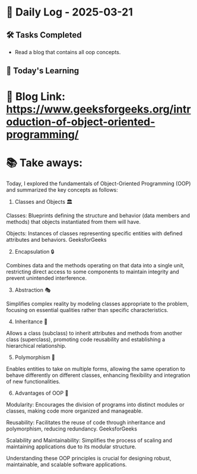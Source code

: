 # 📅 Daily Log - 2025-03-21

## 🛠️ Tasks Completed
- Read a blog that contains all oop concepts.

## 🧠 Today's Learning
   # 🚀 Blog Link: https://www.geeksforgeeks.org/introduction-of-object-oriented-programming/

   # 📚 Take aways: 
Today, I explored the fundamentals of Object-Oriented Programming (OOP) and summarized the key concepts as follows:​

1. Classes and Objects 🏛️

Classes: Blueprints defining the structure and behavior (data members and methods) that objects instantiated from them will have.​

Objects: Instances of classes representing specific entities with defined attributes and behaviors.​
GeeksforGeeks

2. Encapsulation 🔒

Combines data and the methods operating on that data into a single unit, restricting direct access to some components to maintain integrity and prevent unintended interference.​

3. Abstraction 🎭

Simplifies complex reality by modeling classes appropriate to the problem, focusing on essential qualities rather than specific characteristics.​

4. Inheritance 🧬

Allows a class (subclass) to inherit attributes and methods from another class (superclass), promoting code reusability and establishing a hierarchical relationship.​

5. Polymorphism 🔄

Enables entities to take on multiple forms, allowing the same operation to behave differently on different classes, enhancing flexibility and integration of new functionalities.​

6. Advantages of OOP 🌟

Modularity: Encourages the division of programs into distinct modules or classes, making code more organized and manageable.​

Reusability: Facilitates the reuse of code through inheritance and polymorphism, reducing redundancy.​
GeeksforGeeks

Scalability and Maintainability: Simplifies the process of scaling and maintaining applications due to its modular structure.​

Understanding these OOP principles is crucial for designing robust, maintainable, and scalable software applications.